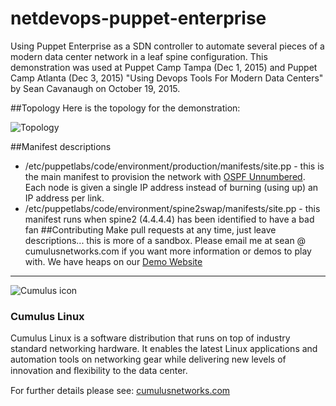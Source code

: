 # netdevops-puppet-enterprise
Using Puppet Enterprise as a SDN controller to automate several pieces of a modern data center network in a leaf spine configuration.  This demonstration was used at Puppet Camp Tampa (Dec 1, 2015) and Puppet Camp Atlanta (Dec 3, 2015) "Using Devops Tools For Modern Data Centers" by Sean Cavanaugh on October 19, 2015.  

##Topology
Here is the topology for the demonstration:

![Topology](https://raw.githubusercontent.com/seanx820/netdevops/master/topology.png)

##Manifest descriptions
- /etc/puppetlabs/code/environment/production/manifests/site.pp - this is the main manifest to provision the network with [OSPF Unnumbered](http://docs.cumulusnetworks.com/display/CL25/Open+Shortest+Path+First+-+OSPF+-+Protocol).  Each node is given a single IP address instead of burning (using up) an IP address per link.
- /etc/puppetlabs/code/environment/spine2swap/manifests/site.pp - this manifest runs when spine2 (4.4.4.4) has been identified to have a bad fan
##Contributing
Make pull requests at any time, just leave descriptions... this is more of a sandbox.  Please email me at sean @ cumulusnetworks.com if you want more information or demos to play with.  We have heaps on our [Demo Website](https://support.cumulusnetworks.com/hc/en-us/sections/200398866)

***

![Cumulus icon](http://cumulusnetworks.com/static/cumulus/img/logo_2014.png)

### Cumulus Linux

Cumulus Linux is a software distribution that runs on top of industry standard 
networking hardware. It enables the latest Linux applications and automation 
tools on networking gear while delivering new levels of innovation and 
ﬂexibility to the data center.

For further details please see: [cumulusnetworks.com](http://www.cumulusnetworks.com)

